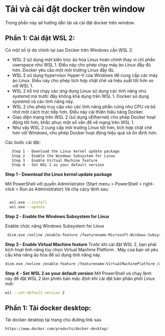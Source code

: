 # Tải và cài đặt docker trên window

Trong phần này sẽ hướng dẫn tải và cài đặt docker trên window.

## Phần 1: Cài đặt WSL 2:
Có một số lý do chính tại sao Docker trên Windows cần WSL 2:

 - WSL 2 sử dụng một kiến trúc ảo hóa Linux hoàn chỉnh thay vì chỉ phần userspace như WSL 1. Điều này cho phép chạy máy ảo Linux đầy đủ hơn. Docker yêu cầu một môi trường Linux đầy đủ.  
 - WSL 2 sử dụng hypervisor Hyper-V của Windows để cung cấp các máy ảo Linux. Điều này cho phép tích hợp chặt chẽ và hiệu suất tốt hơn so với WSL 1.  
 - WSL 2 hỗ trợ chạy các ứng dụng Linux sử dụng các tính năng như systemd mà trước đây không khả dụng trên WSL 1. Docker sử dụng systemd và các tính năng này.  
 - WSL 2 cho phép truy cập vào các tính năng phần cứng như CPU và bộ nhớ một cách trực tiếp hơn. Điều này cải thiện hiệu năng Docker.  
 - Giao diện mạng trên WSL 2 (sử dụng vEthernet) cho phép Docker hoạt động tốt hơn, khắc phục một số vấn đề về mạng trên WSL 1.  
 - Như vậy WSL 2 cung cấp môi trường Linux tốt hơn, tích hợp chặt chẽ hơn với Windows, cho phép Docker hoạt động hiệu quả và ổn định hơn.

Các bước cài đặt:  
 ```bash
	Step 1 - Download the Linux kernel update package
	Step 2 - Enable the Windows Subsystem for Linux
	Step 3 - Enable Virtual Machine feature
	Step 4 - Set WSL 2 as your default version
 ```

**Step 1 - Download the Linux kernel update package**

Mở PowerShell với quyền Administrator (Start menu > PowerShell > right-click > Run as Administrator) Và chạ cácy lệnh sau:  

 ```bash

   wsl.exe --install
   wsl.exe --update

 ```
**Step 2 - Enable the Windows Subsystem for Linux**

Enable chức năng Windows Subsystem for Linux  

 ```bash
  dism.exe /online /enable-feature /featurename:Microsoft-Windows-Subsystem-Linux /all /norestart
 ```


**Step 3 - Enable Virtual Machine feature**
Trước khi cài đặt WSL 2, bạn phải kích hoạt tính năng tùy chọn Virtual Machine Platform . Máy của bạn sẽ yêu cầu khả năng ảo hóa để sử dụng tính năng này.  

 ```bash
dism.exe /online /enable-feature /featurename:VirtualMachinePlatform /all /norestart
 ```
**Step 4 - Set WSL 2 as your default version**
Mở PowerShell và chạy lệnh này để đặt WSL 2 làm phiên bản mặc định khi cài đặt bản phân phối Linux mới:  

 ```bash
wsl --set-default-version 2
 ```

## Phần 1: Tải docker desktop:  

Tải docker desktop tại trang chủ đường link sau  

 ```bash
https://www.docker.com/products/docker-desktop/
 ```
